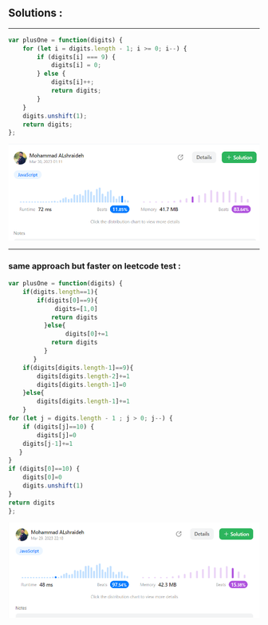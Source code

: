 ## Solutions :
---- 
```js
var plusOne = function(digits) {
    for (let i = digits.length - 1; i >= 0; i--) {
        if (digits[i] === 9) {
            digits[i] = 0;
        } else {
            digits[i]++;
            return digits;
        }
    }
    digits.unshift(1);
    return digits;
};
```
![plusOne](../assets/plusOne1.png)

-------- 
### same approach but faster on leetcode test :


```js
var plusOne = function(digits) {
    if(digits.length==1){
        if(digits[0]==9){
             digits=[1,0]
            return digits
          }else{
                digits[0]+=1
            return digits
          }
       }
    if(digits[digits.length-1]==9){
        digits[digits.length-2]+=1
        digits[digits.length-1]=0
    }else{
        digits[digits.length-1]+=1
    }
for (let j = digits.length - 1 ; j > 0; j--) {
    if (digits[j]==10) {
        digits[j]=0
    digits[j-1]+=1
   }
}
if (digits[0]==10) {
    digits[0]=0
    digits.unshift(1) 
}
return digits
};
```
![plusOne](../assets/plusOne.png)